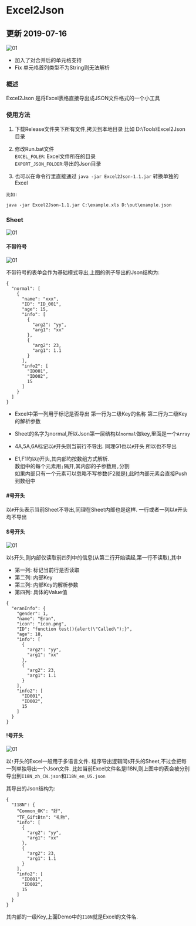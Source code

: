 # Excel2Json

## 更新 2019-07-16

![01](imgs/Img5.jpg)

- 加入了对合并后的单元格支持
- Fix 单元格首列类型不为String则无法解析

### 概述

Excel2Json 是将Excel表格直接导出成JSON文件格式的一个小工具

### 使用方法


1. 下载Release文件夹下所有文件,拷贝到本地目录 比如 D:\Tools\Excel2Json 目录
2. 修改Run.bat文件  
   `EXCEL_FOLER`: Excel文件所在的目录  
   `EXPORT_JSON_FOLDER`:导出的Json目录

3. 也可以在命令行里直接通过 `java -jar Excel2Json-1.1.jar` 转换单独的Excel


```
比如:

java -jar Excel2Json-1.1.jar C:\example.xls D:\out\example.json

```

### Sheet

![01](imgs/Img1.jpg)

#### 不带符号

![01](imgs/Img2.jpg)

不带符号的表单会作为基础模式导出,上图的例子导出的Json结构为:
```
{
  "normal": [
    {
      "name": "xxx",
      "ID": "ID_001",
      "age": 15,
      "info": [
        {
          "arg2": "yy",
          "arg1": "xx"
        },
        {
          "arg2": 23,
          "arg1": 1.1
        }
      ],
      "info2": [
        "ID001",
        "ID002",
        15
      ]
    }
  ]
}
```

- Excel中第一列用于标记是否导出  第一行为二级Key的名称  第二行为二级Key的解析参数

- Sheet的名字为normal,所以Json第一层结构以`normal`做key,里面是一个`Array`

- 4A,5A,6A标记以`#`开头则当前行不导出. 同理G1也以`#`开头 所以也不导出

- E1,F1均以`@`开头,其内部均按数组方式解析.  
  数组中的每个元素用`;`隔开,其内部的子参数用`,`分割  
  如果内部只有一个元素可以忽略不写参数(F2就是),此时内部元素会直接Push到数组中

#### #号开头

以`#`开头表示当前Sheet不导出,同理在Sheet内部也是这样. 一行或者一列以`#`开头均不导出


#### $号开头

![01](imgs/Img3.jpg)

以`$`开头,则内部仅读取前四列中的信息(从第二行开始读起,第一行不读取),其中


- 第一列: 标记当前行是否读取
- 第二列: 内部Key
- 第三列: 内部Key的解析参数
- 第四列: 具体的Value值


```
{
  "eranInfo": {
    "gender": 1,
    "name": "Eran",
    "icon": "icon.png",
    "ID": "function test(){alert(\"Called\");}",
    "age": 18,
    "info": [
      {
        "arg2": "yy",
        "arg1": "xx"
      },
      {
        "arg2": 23,
        "arg1": 1.1
      }
    ],
    "info2": [
      "ID001",
      "ID002",
      15
    ]
  }
}
```

#### !号开头

![01](imgs/Img4.jpg)

以`!`开头的Excel一般用于多语言文件. 程序导出逻辑同`$`开头的Sheet,不过会把每一列单独导出一个Json文件.
比如当前Excel文件名是I18N,则上图中的表会被分别导出到`I18N_zh_CN.json`和`I18N_en_US.json`

其导出的Json结构为:
```
{
  "I18N": {
    "Common_OK": "好",
    "TF_GiftBtn": "礼物",
    "info": [
      {
        "arg2": "yy",
        "arg1": "xx"
      },
      {
        "arg2": 23,
        "arg1": 1.1
      }
    ],
    "info2": [
      "ID001",
      "ID002",
      15
    ]
  }
}
```

其内部的一级Key,上面Demo中的`I18N`就是Excel的文件名.




